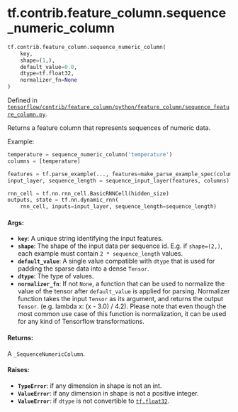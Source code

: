 <div itemscope itemtype="http://developers.google.com/ReferenceObject">
<meta itemprop="name" content="tf.contrib.feature_column.sequence_numeric_column" />
<meta itemprop="path" content="Stable" />
</div>

# tf.contrib.feature_column.sequence_numeric_column

``` python
tf.contrib.feature_column.sequence_numeric_column(
    key,
    shape=(1,),
    default_value=0.0,
    dtype=tf.float32,
    normalizer_fn=None
)
```



Defined in [`tensorflow/contrib/feature_column/python/feature_column/sequence_feature_column.py`](https://www.tensorflow.org/code/tensorflow/contrib/feature_column/python/feature_column/sequence_feature_column.py).

Returns a feature column that represents sequences of numeric data.

Example:

```python
temperature = sequence_numeric_column('temperature')
columns = [temperature]

features = tf.parse_example(..., features=make_parse_example_spec(columns))
input_layer, sequence_length = sequence_input_layer(features, columns)

rnn_cell = tf.nn.rnn_cell.BasicRNNCell(hidden_size)
outputs, state = tf.nn.dynamic_rnn(
    rnn_cell, inputs=input_layer, sequence_length=sequence_length)
```

#### Args:

* <b>`key`</b>: A unique string identifying the input features.
* <b>`shape`</b>: The shape of the input data per sequence id. E.g. if `shape=(2,)`,
    each example must contain `2 * sequence_length` values.
* <b>`default_value`</b>: A single value compatible with `dtype` that is used for
    padding the sparse data into a dense `Tensor`.
* <b>`dtype`</b>: The type of values.
* <b>`normalizer_fn`</b>: If not `None`, a function that can be used to normalize the
    value of the tensor after `default_value` is applied for parsing.
    Normalizer function takes the input `Tensor` as its argument, and returns
    the output `Tensor`. (e.g. lambda x: (x - 3.0) / 4.2). Please note that
    even though the most common use case of this function is normalization, it
    can be used for any kind of Tensorflow transformations.


#### Returns:

A `_SequenceNumericColumn`.


#### Raises:

* <b>`TypeError`</b>: if any dimension in shape is not an int.
* <b>`ValueError`</b>: if any dimension in shape is not a positive integer.
* <b>`ValueError`</b>: if `dtype` is not convertible to <a href="../../../tf/float32.md"><code>tf.float32</code></a>.